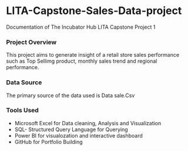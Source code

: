 # LITA-Capstone-Sales-Data-project
Documentation of The Incubator Hub LITA Capstone Project 1

### Project Overview
This project aims to generate insight of a retail store sales performance such as Top Sellimg product, monthly sales trend and regional performance.

### Data Source
The primary source of the data used is Data sale.Csv

### Tools Used
- Microsoft Excel for Data cleaning, Analysis and Visualization
- SQL- Structured Query Language for Querying
- Power BI for visualozation and interactive dashboard
- GitHub for Portfolio Building


